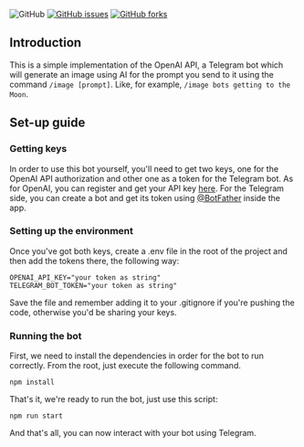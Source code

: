 ![GitHub](https://img.shields.io/github/license/javitoro/telegram-dalle-bot) [![GitHub issues](https://img.shields.io/github/issues/JaviToro/telegram-dalle-bot)](https://github.com/JaviToro/telegram-dalle-bot/issues) [![GitHub forks](https://img.shields.io/github/forks/JaviToro/telegram-dalle-bot)](https://github.com/JaviToro/telegram-dalle-bot/network)

## Introduction
This is a simple implementation of the OpenAI API, a Telegram bot which will generate an image using AI for the prompt you send to it using the command `/image [prompt]`. Like, for example, `/image bots getting to the Moon`.

## Set-up guide

### Getting keys
In order to use this bot yourself, you'll need to get two keys, one for the OpenAI API authorization and other one as a token for the Telegram bot. As for OpenAI, you can register and get your API key [here](https://beta.openai.com/docs/introduction/overview). For the Telegram side, you can create a bot and get its token using [@BotFather](https://t.me/botfather) inside the app.

### Setting up the environment

Once you've got both keys, create a .env file in the root of the project and then add the tokens there, the following way:
```
OPENAI_API_KEY="your token as string"
TELEGRAM_BOT_TOKEN="your token as string"
```
Save the file and remember adding it to your .gitignore if you're pushing the code, otherwise you'd be sharing your keys.

### Running the bot

First, we need to install the dependencies in order for the bot to run correctly. From the root, just execute the following command.
```
npm install
```

That's it, we're ready to run the bot, just use this script:
```
npm run start
```

And that's all, you can now interact with your bot using Telegram.
